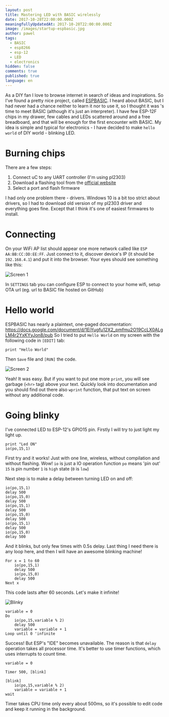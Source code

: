 ```yaml
---
layout: post
title: Mastering LED with BASIC wirelessly
date: 2017-10-28T22:00:00.000Z
meaningfullyUpdatedAt: 2017-10-28T22:00:00.000Z
image: /images/startup-espbasic.jpg
author: pawel
tags:
  - BASIC
  - esp8266
  - esp-12
  - LED
  - electronics
hidden: false
comments: true
published: true
language: en
---
```


As a DIY fan I love to browse internet in search of ideas and inspirations. So I've found a pretty nice project, called [ESPBASIC](https://www.esp8266basic.com/). I heard about BASIC, but I had  never had a chance neither to learn it nor to use it, so I thought it was 's time to meet BASIC (although it's just an interpreter). I have few ESP-12F chips in my drawer, few cables and LEDs scattered around and a free breadboard, and that will be enough for the first encounter with BASIC. My idea is simple and typical for electronics - I have decided to make `hello world` of DIY world - blinking LED.

# Burning chips

There are a few steps:
1. Connect uC to any UART controller (I'm using pl2303)
2. Download a flashing tool from the [official website](https://www.esp8266basic.com/download.html)
3. Select a port and flash firmware

I had only one problem there - drivers. Windows 10 is a bit too strict about drivers, so I had to download old version of my pl2303 driver and everything goes fine. Except that I think it's one of easiest firmwares to install.

# Connecting

On your WiFi AP list should appear one more network called like `ESP AA:BB:CC:DD:EE:FF`. Just connect to it, discover device's IP (it should be `192.168.4.1`) and put it into the browser.
Your eyes should see something like this:

![Screen 1](../../static/images/mastering-led-with-basic-wirelessly/screen1.png "")

In `SETTINGS` tab you can configure ESP to connect to your home wifi, setup OTA url (eg. url to BASIC file hosted on GitHub)

# Hello world

ESPBASIC has nearly a plaintext, one-paged documentation:
https://docs.google.com/document/d/1EiYugfu12X2_pmfmu2O19CcLX0ALgLM4r2YxKYyJon8/pub
So I tried to put `Hello World` on my screen with the following code in `[EDIT]` tab:

```shell
print "Hello World"
```

Then `Save` file and `[RUN]` the code.

![Screen 2](../../static/images/mastering-led-with-basic-wirelessly/screen2.png "")

Yeah! It was easy. But if you want to put one more `print`, you will see garbage (`<hr>` tag) above your text. Quickly look into documentation and you should find out there also `wprint` function, that put text on screen without any additional code.

# Going blinky

I've connected LED to ESP-12's GPIO15 pin. Firstly I will try to just light my light up.

```shell
print "Led ON"
io(po,15,1)
```

First try and it works! Just with one line, wireless, without compilation and without flashing. Wow!
`io` is just a IO operation function
`po` means 'pin out'
`15` is pin number
`1` is `high` state (`0` is `low`)

Next step is to make a delay between turning LED on and off:

```shell
io(po,15,1)
delay 500
io(po,15,0)
delay 500
io(po,15,1)
delay 500
io(po,15,0)
delay 500
io(po,15,1)
delay 500
io(po,15,0)
delay 500
```

And it blinks, but only few times with 0.5s delay. Last thing I need there is any loop here, and then I will have an awesome blinking machine!

```shell
For x = 1 to 60
    io(po,15,1)
    delay 500
    io(po,15,0)
    delay 500
Next x
```

This code lasts after 60 seconds. Let's make it infinite!

![Blinky](../../static/images/mastering-led-with-basic-wirelessly/blink.gif "")

```shell
variable = 0
Do
    io(po,15,variable % 2)
    delay 500
    variable = variable + 1
Loop until 0 'infinite
```

Success! But ESP's "IDE" becomes unavailable. The reason is that `delay` operation takes all processor time.
It's better to use timer functions, which uses interrupts to count time.

```shell
variable = 0

Timer 500, [blink]

[blink]
    io(po,15,variable % 2)
    variable = variable + 1
wait
```

Timer takes CPU time only every about 500ms, so it's possible to edit code and keep it running in the background.

